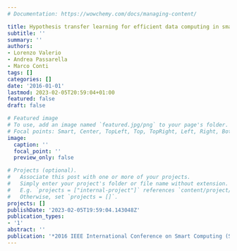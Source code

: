 ```yaml
---
# Documentation: https://wowchemy.com/docs/managing-content/

title: Hypothesis transfer learning for efficient data computing in smart cities environments
subtitle: ''
summary: ''
authors:
- Lorenzo Valerio
- Andrea Passarella
- Marco Conti
tags: []
categories: []
date: '2016-01-01'
lastmod: 2023-02-05T20:59:04+01:00
featured: false
draft: false

# Featured image
# To use, add an image named `featured.jpg/png` to your page's folder.
# Focal points: Smart, Center, TopLeft, Top, TopRight, Left, Right, BottomLeft, Bottom, BottomRight.
image:
  caption: ''
  focal_point: ''
  preview_only: false

# Projects (optional).
#   Associate this post with one or more of your projects.
#   Simply enter your project's folder or file name without extension.
#   E.g. `projects = ["internal-project"]` references `content/project/deep-learning/index.md`.
#   Otherwise, set `projects = []`.
projects: []
publishDate: '2023-02-05T19:59:04.143048Z'
publication_types:
- '1'
abstract: ''
publication: '*2016 IEEE International Conference on Smart Computing (SMARTCOMP)*'
---
```


